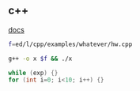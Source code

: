 c++
-

[docs](https://isocpp.org/)

````sh
f=ed/l/cpp/examples/whatever/hw.cpp

g++ -o x $f && ./x
````

````cpp
while (exp) {}
for (int i=0; i<10; i++) {}
````
